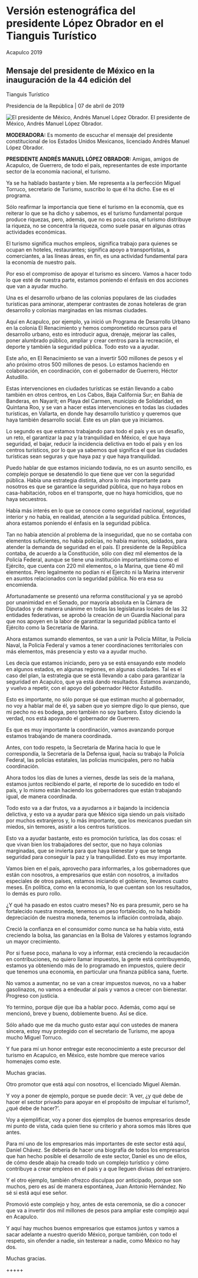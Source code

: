 #  Versión estenográfica del presidente López Obrador en el Tianguis Turístico
Acapulco 2019

##  Mensaje del presidente de México en la inauguración de la 44 edición del
Tianguis Turístico

Presidencia de la República | 07 de abril de 2019 

![El presidente de México, Andrés Manuel López
Obrador.](https://www.gob.mx/cms/uploads/article/main_image/79545/WhatsApp_Image_2019-04-07_at_14.10.46.jpeg)
El presidente de México, Andrés Manuel López Obrador.

**MODERADORA:** Es momento de escuchar el mensaje del presidente
constitucional de los Estados Unidos Mexicanos, licenciado Andrés Manuel López
Obrador.

**PRESIDENTE ANDRÉS MANUEL LÓPEZ OBRADOR:** Amigas, amigos de Acapulco, de
Guerrero, de todo el país, representantes de este importante sector de la
economía nacional, el turismo.

Ya se ha hablado bastante y bien. Me representa a la perfección Miguel
Torruco, secretario de Turismo, suscribo lo que él ha dicho. Ese es el
programa.

Sólo reafirmar la importancia que tiene el turismo en la economía, que es
reiterar lo que se ha dicho y sabemos, es el turismo fundamental porque
produce riquezas, pero, además, que no es poca cosa, el turismo distribuye la
riqueza, no se concentra la riqueza, como suele pasar en algunas otras
actividades económicas.

El turismo significa muchos empleos, significa trabajo para quienes se ocupan
en hoteles, restaurantes; significa apoyo a transportistas, a comerciantes, a
las líneas áreas, en fin, es una actividad fundamental para la economía de
nuestro país.

Por eso el compromiso de apoyar el turismo es sincero. Vamos a hacer todo lo
que esté de nuestra parte, estamos poniendo el énfasis en dos acciones que van
a ayudar mucho.

Una es el desarrollo urbano de las colonias populares de las ciudades
turísticas para aminorar, atemperar contrastes de zonas hoteleras de gran
desarrollo y colonias marginadas en las mismas ciudades.

Aquí en Acapulco, por ejemplo, ya inició un Programa de Desarrollo Urbano en
la colonia El Renacimiento y hemos comprometido recursos para el desarrollo
urbano, esto es introducir agua, drenaje, mejorar las calles, poner alumbrado
público, ampliar y crear centros para la recreación, el deporte y también la
seguridad pública. Todo esto va a ayudar.

Este año, en El Renacimiento se van a invertir 500 millones de pesos y el año
próximo otros 500 millones de pesos. Lo estamos haciendo en colaboración, en
coordinación, con el gobernador de Guerrero, Héctor Astudillo.

Estas intervenciones en ciudades turísticas se están llevando a cabo también
en otros centros, en Los Cabos, Baja California Sur; en Bahía de Banderas, en
Nayarit; en Playa del Carmen, municipio de Solidaridad, en Quintana Roo, y se
van a hacer estas intervenciones en todas las ciudades turísticas, en
Vallarta, en donde hay desarrollo turístico y queremos que haya también
desarrollo social. Este es un plan que ya iniciamos.

Lo segundo es que estamos trabajando para todo el país y es un desafío, un
reto, el garantizar la paz y la tranquilidad en México, el que haya seguridad,
el bajar, reducir la incidencia delictiva en todo el país y en los centros
turísticos, por lo que ya sabemos qué significa el que las ciudades turísticas
sean seguras y que haya paz y que haya tranquilidad.

Puedo hablar de que estamos iniciando todavía, no es un asunto sencillo, es
complejo porque se desatendió lo que tiene que ver con la seguridad pública.
Había una estrategia distinta, ahora lo más importante para nosotros es que se
garantice la seguridad pública, que no haya robos en casa-habitación, robos en
el transporte, que no haya homicidios, que no haya secuestros.

Había más interés en lo que se conoce como seguridad nacional, seguridad
interior y no había, en realidad, atención a la seguridad pública. Entonces,
ahora estamos poniendo el énfasis en la seguridad pública.

Tan no había atención al problema de la inseguridad, que no se contaba con
elementos suficientes, no había policías, no había marinos, soldados, para
atender la demanda de seguridad en el país. El presidente de la República
contaba, de acuerdo a la Constitución, sólo con diez mil elementos de la
Policía Federal, aunque se tiene una institución importantísima como el
Ejército, que cuenta con 220 mil elementos, o la Marina, que tiene 40 mil
elementos. Pero legalmente no podían ni el Ejercito ni la Marina intervenir en
asuntos relacionados con la seguridad pública. No era esa su encomienda.

Afortunadamente se presentó una reforma constitucional y ya se aprobó por
unanimidad en el Senado, por mayoría absoluta en la Cámara de Diputados y de
manera unánime en todas las legislaturas locales de las 32 entidades
federativas, se aprobó la creación de un Guardia Nacional para que nos apoyen
en la labor de garantizar la seguridad pública tanto el Ejército como la
Secretaría de Marina.

Ahora estamos sumando elementos, se van a unir la Policía Militar, la Policía
Naval, la Policía Federal y vamos a tener coordinaciones territoriales con más
elementos, más presencia y esto va a ayudar mucho.

Les decía que estamos iniciando, pero ya se está ensayando este modelo en
algunos estados, en algunas regiones, en algunas ciudades. Tal es el caso del
plan, la estrategia que se está llevando a cabo para garantizar la seguridad
en Acapulco, que ya está dando resultados. Estamos avanzando, y vuelvo a
repetir, con el apoyo del gobernador Héctor Astudillo.

Esto es importante, no sólo porque sé que estiman mucho al gobernador, no voy
a hablar mal de él, ya saben que yo siempre digo lo que pienso, que mi pecho
no es bodega, pero también no soy barbero. Estoy diciendo la verdad, nos está
apoyando el gobernador de Guerrero.

Es que es muy importante la coordinación, vamos avanzando porque estamos
trabajando de manera coordinada.

Antes, con todo respeto, la Secretaría de Marina hacia lo que le correspondía,
la Secretaría de la Defensa igual, hacía su trabajo la Policía Federal, las
policías estatales, las policías municipales, pero no había coordinación.

Ahora todos los días de lunes a viernes, desde las seis de la mañana, estamos
juntos recibiendo el parte, el reporte de lo sucedido en todo el país, y lo
mismo están haciendo los gobernadores que están trabajando igual, de manera
coordinada.

Todo esto va a dar frutos, va a ayudarnos a ir bajando la incidencia
delictiva, y esto va a ayudar para que México siga siendo un país visitado por
muchos extranjeros y, lo más importante, que los mexicanos puedan sin miedos,
sin temores, asistir a los centros turísticos.

Esto va a ayudar bastante, esto es promoción turística, las dos cosas: el que
vivan bien los trabajadores del sector, que no haya colonias marginadas, que
se invierta para que haya bienestar y que se tenga seguridad para conseguir la
paz y la tranquilidad. Esto es muy importante.

Vamos bien en el país, aprovecho para informarles, a los gobernadores que
están con nosotros, a empresarios que están con nosotros, a invitados
especiales de otros países, estamos iniciando el gobierno, llevamos cuatro
meses. En política, como en la economía, lo que cuentan son los resultados, lo
demás es puro rollo.

¿Y qué ha pasado en estos cuatro meses? No es para presumir, pero se ha
fortalecido nuestra moneda, tenemos un peso fortalecido, no ha habido
depreciación de nuestra moneda, tenemos la inflación controlada, abajo.

Creció la confianza en el consumidor como nunca se ha había visto, está
creciendo la bolsa, las ganancias en la Bolsa de Valores y estamos logrando un
mayor crecimiento.

Por si fuese poco, mañana lo voy a informar, está creciendo la recaudación en
contribuciones, no quiero llamar impuestos, la gente está contribuyendo,
estamos ya obteniendo más de lo programado en impuestos, quiere decir que
tenemos una economía, en particular una finanza pública sana, fuerte.

No vamos a aumentar, no se van a crear impuestos nuevos, no va a haber
gasolinazos, no vamos a endeudar al país y vamos a crecer con bienestar.
Progreso con justicia.

Yo termino, porque dije que iba a hablar poco. Además, como aquí se mencionó,
breve y bueno, doblemente bueno. Así se dice.

Sólo añado que me da mucho gusto estar aquí con ustedes de manera sincera,
estoy muy protegido con el secretario de Turismo, me apoya mucho Miguel
Torruco.

Y fue para mí un honor entregar este reconocimiento a este precursor del
turismo en Acapulco, en México, este hombre que merece varios homenajes como
este.

Muchas gracias.

Otro promotor que está aquí con nosotros, el licenciado Miguel Alemán.

Y voy a poner de ejemplo, porque se puede decir: ‘A ver, ¿y qué debe de hacer
el sector privado para apoyar en el propósito de impulsar el turismo?, ¿qué
debe de hacer?’.

Voy a ejemplificar, voy a poner dos ejemplos de buenos empresarios desde mi
punto de vista, cada quien tiene su criterio y ahora somos más libres que
antes.

Para mí uno de los empresarios más importantes de este sector está aquí,
Daniel Chávez. Se debería de hacer una biografía de todos los empresarios que
han hecho posible el desarrollo de este sector, Daniel es uno de ellos, de
cómo desde abajo ha creado todo un complejo turístico y cómo contribuye a
crear empleos en el país y a que lleguen divisas del extranjero.

Y el otro ejemplo, también ofrezco disculpas por anticipado, porque son
muchos, pero es así de manera espontánea, Juan Antonio Hernández. No sé si
está aquí ese señor.

Promovió este complejo y hoy, antes de esta ceremonia, se dio a conocer que va
a invertir dos mil millones de pesos para ampliar este complejo aquí en
Acapulco.

Y aquí hay muchos buenos empresarios que estamos juntos y vamos a sacar
adelante a nuestro querido México, porque también, con todo el respeto, sin
ofender a nadie, sin testerear a nadie, como México no hay dos.

Muchas gracias.

+++++

